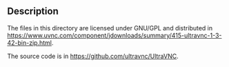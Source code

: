 ## Description

The files in this directory are licensed under GNU/GPL and distributed in <https://www.uvnc.com/component/jdownloads/summary/415-ultravnc-1-3-42-bin-zip.html>.

The source code is in <https://github.com/ultravnc/UltraVNC>.
